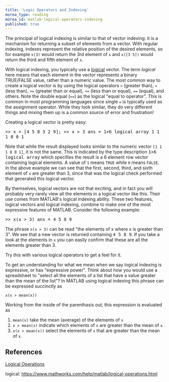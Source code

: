 ```yaml
---
title: 'Logic Operators and Indexing'
morea_type: reading
morea_id: matlab-logical-operators-indexing
published: true
---
```

The principal of logical indexing is similar to that of vector
indexing: it is a mechanism for returning a subset of elements from a
vector. With regular indexing, indexes represent the relative position
of the desired elements, so for example `x(3)` would return the 3rd
element of `x` and `x([3 5])` would return the third and fifth element
of `x`. 

With logical indexing, you typically use a
[logical](https://www.mathworks.com/help/matlab/ref/logical.html)
vector. The term *logical* here means that each element in the vector
represents a binary TRUE/FALSE value, rather than a numeric value. The
most common way to create a logical vector is by using the logical
operators `>` (greater than), `<` (less than), `>=` (greater than or
equal), `<=` (less than or equal), `==` (equal), and others. Note the
double equal (`==`) as the logical "equal to operator". This is common
in most programming languages since single `=` is typically used as
the assignment operator. While they look similar, they do very
different things and mixing them up is a common source of error and
frustration!

Creating a logical vector is pretty easy:

<samp class="env-matlab">
<span class="prompt">>></span> <kbd>x = [4 5 8 3 2 9];</kbd>
<span class="prompt">>></span> <kbd>x > 3</kbd>
ans =
  1×6 <span class="function-name">logical</span> array
   1   1   1   0   0   1
</samp>

Note that while the result displayed looks similar to the numeric
vector `[1 1 1 0 0 1]`, it is not the same. This is indicated by the
type description <samp>1×6 <span class="function-name">logical</span>
array</samp> which specifies the result is a 6 element row vector containing
logical elements. A value of `1` means `TRUE` while `0` means
`FALSE`. In the above example we can see that the first, second,
third, and sixth element of `x` are greater than $3$, since that was
the logical check performed that generated this logical vector.

By themselves, logical vectors are not that exciting, and in fact you
will probably very rarely view all the elements in a logical vector
like this. Their use comes from MATLAB's logical indexing
ability. These two features, logical vectors and logical indexing,
combine to make one of the most expressive features of
MATLAB. Consider the following example:

<samp class="env-matlab">
>> x(x > 3)
ans =
     4     5     8     9
</samp>

The phrase `x(x > 3)` can be read "the elements of x where x is
greater than 3". We see that a new vector is returned containing
<samp>4 5 8 9</samp>. If you take a look at the elements in `x` you
can easily confirm that these are all the elements greater than 3.

Try this with various logical operators to get a feel for it.

To get an understanding for what we mean when we say logical indexing is expressive, or has "expressive power". Think about how you would use a spreadsheet to "select all the elements of a list that have a value greater than the mean of the list"?  In MATLAB using logical indexing this phrase can be expressed succinctly as

```
x(x > mean(x))
```

Working from the inside of the parenthasis out, this expression is evaluated as

1. `mean(x)` take the mean (average) of the elements of `x`
2. `x > mean(x)` indicate which elements of `x` are greater than the mean of `x`.
3. `x(x > mean(x))` select the elements of `x` that are greater than the mean of `x`.

## References 

[Logical Operations](logical)

logical: https://www.mathworks.com/help/matlab/logical-operations.html
